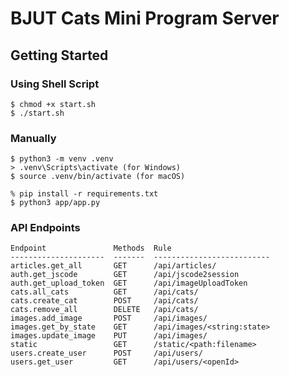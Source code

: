 # BJUT Cats Mini Program Server

## Getting Started

### Using Shell Script

```shell
$ chmod +x start.sh
$ ./start.sh
```

### Manually

```shell
$ python3 -m venv .venv
> .venv\Scripts\activate (for Windows)
$ source .venv/bin/activate (for macOS)
```

```shell
% pip install -r requirements.txt
$ python3 app/app.py
```

### API Endpoints

```text
Endpoint               Methods  Rule
---------------------  -------  --------------------------
articles.get_all       GET      /api/articles/
auth.get_jscode        GET      /api/jscode2session
auth.get_upload_token  GET      /api/imageUploadToken
cats.all_cats          GET      /api/cats/
cats.create_cat        POST     /api/cats/
cats.remove_all        DELETE   /api/cats/
images.add_image       POST     /api/images/
images.get_by_state    GET      /api/images/<string:state>
images.update_image    PUT      /api/images/
static                 GET      /static/<path:filename>
users.create_user      POST     /api/users/
users.get_user         GET      /api/users/<openId>
```
